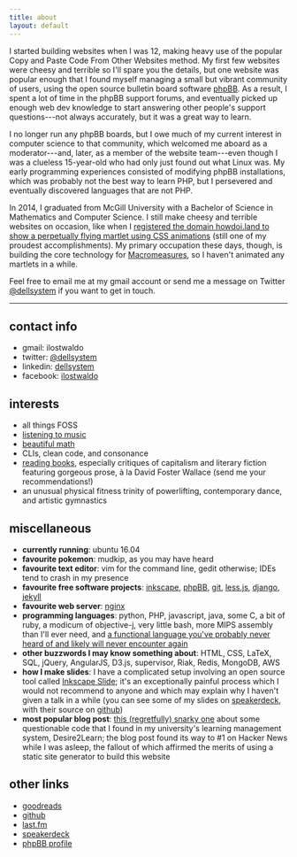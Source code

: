 ```yaml
---
title: about
layout: default
---
```


I started building websites when I was 12, making heavy use of the popular
Copy and Paste Code From Other Websites method. My first few websites were
cheesy and terrible so I'll spare you the details, but one website was popular
enough that I found myself managing a small but vibrant community of users,
using the open source bulletin board software [phpBB](http://phpbb.com). As a
result, I spent a lot of time in the phpBB support forums, and eventually
picked up enough web dev knowledge to start answering other people's support
questions---not always accurately, but it was a great way to learn.

I no longer run any phpBB boards, but I owe much of my current interest in
computer science to that community, which welcomed me aboard as a
moderator---and, later, as a member of the website team---even though I was a
clueless 15-year-old who had only just found out what Linux was. My early
programming experiences consisted of modifying phpBB installations, which was
probably not the best way to learn PHP, but I persevered and eventually
discovered languages that are not PHP.

In 2014, I graduated from McGill University with a Bachelor of Science in
Mathematics and Computer Science. I still make cheesy and terrible websites on
occasion, like when I [registered the domain howdoi.land to show a perpetually
flying martlet using CSS animations][howdoi.land] (still one of my proudest
accomplishments). My primary occupation these days, though, is building the
core technology for [Macromeasures], so I haven't animated any martlets in a
while.

Feel free to email me at my gmail account or send me a message on Twitter
[@dellsystem][twitter] if you want to get in touch.

***

<a name="contact"> </a>

contact info
------------

*	gmail: ilostwaldo
*	twitter: [@dellsystem][twitter]
*   linkedin: [dellsystem](http://www.linkedin.com/in/dellsystem)
*	facebook: [ilostwaldo](http://www.facebook.com/ilostwaldo)

interests
---------

* all things FOSS
* [listening to music][last.fm]
* [beautiful math](http://www.mathjax.org/ "♥")
* CLIs, clean code, and consonance
* [reading books][goodreads], especially critiques of capitalism
  and literary fiction featuring gorgeous prose, à la David Foster Wallace
  (send me your recommendations!)
* an unusual physical fitness trinity of powerlifting, contemporary dance, and
  artistic gymnastics

miscellaneous
-------------

* **currently running**: ubuntu 16.04
* **favourite pokemon**: mudkip, as you may have heard
* **favourite text editor**: vim for the command line, gedit otherwise; IDEs
  tend to crash in my presence
* **favourite free software projects**: [inkscape](http://www.inkscape.org),
  [phpBB](http://www.phpbb.com), [git](http://www.git-scm.com),
  [less.js](http://www.lesscss.org), [django](http://www.djangoproject.com),
  [jekyll](http://jekyllrb.com/)
* **favourite web server**: [nginx](http://www.nginx.org)
* **programming languages**: python, PHP, javascript, java, some C, a bit of
  ruby, a modicum of objective-j, very little bash, more MIPS assembly than
  I'll ever need, and [a functional language you've probably never heard of and
  likely will never encounter again](http://www.smlnj.org "pretty cool though")
* **other buzzwords I may know something about**: HTML, CSS, LaTeX, SQL, jQuery,
  AngularJS, D3.js, supervisor, Riak, Redis, MongoDB, AWS
* **how I make slides**: I have a complicated setup involving an
  open source tool called [Inkscape Slide]; it's an exceptionally painful process
  which I would not recommend to anyone and which may explain why I haven't
  given a talk in a while (you can see some of my slides on [speakerdeck], with
  their source on [github][slides])
* **most popular blog post**: [this (regretfully) snarky one][d2l] about some
  questionable code that I found in my university's learning management system,
  Desire2Learn; the blog post found its way to #1 on Hacker News while I was
  asleep, the fallout of which affirmed the merits of using a static site
  generator to build this website

other links
-----------

*	[goodreads]
*	[github](https://www.github.com/dellsystem)
*	[last.fm][last.fm]
*	[speakerdeck]
*	[phpBB profile][phpbb]

[goodreads]: http://goodreads.com/dellsystem
[Macromeasures]: http://macromeasures.com
[last.fm]: http://www.last.fm/user/dellsystem
[twitter]: http://www.twitter.com/#!/dellsystem
[phpbb]: https://www.phpbb.com/community/memberlist.php?mode=viewprofile&u=178433
[howdoi.land]: http://dellsystem.me/howdoi.land/
[slides]: https://github.com/dellsystem/slides
[speakerdeck]: https://speakerdeck.com/dellsystem
[d2l]: /posts/dont-do-drugs-kids
[Inkscape Slide]: https://github.com/abourget/inkscapeslide

